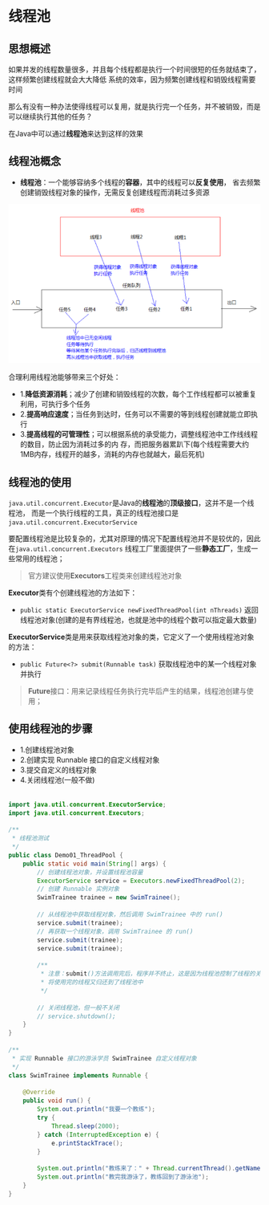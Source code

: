 # 线程池

## 思想概述
如果并发的线程数量很多，并且每个线程都是执行一个时间很短的任务就结束了，这样频繁创建线程就会大大降低
系统的效率，因为频繁创建线程和销毁线程需要时间 

那么有没有一种办法使得线程可以复用，就是执行完一个任务，并不被销毁，而是可以继续执行其他的任务？

在Java中可以通过**线程池**来达到这样的效果

## 线程池概念

- **线程池**：一个能够容纳多个线程的**容器**，其中的线程可以**反复使用**，
  省去频繁创建销毁线程对象的操作，无需反复创建线程而消耗过多资源

![](../img/线程池.png) 

合理利用线程池能够带来三个好处：

- 1.**降低资源消耗**；减少了创建和销毁线程的次数，每个工作线程都可以被重复利用，可执行多个任务
- 2.**提高响应速度**；当任务到达时，任务可以不需要的等到线程创建就能立即执行
- 3.**提高线程的可管理性**；可以根据系统的承受能力，调整线程池中工作线线程的数目，防止因为消耗过多的内
  存，而把服务器累趴下(每个线程需要大约1MB内存，线程开的越多，消耗的内存也就越大，最后死机)


## 线程池的使用

`java.util.concurrent.Executor`是Java的**线程池**的**顶级接口**，这并不是一个线程池，
而是一个执行线程的工具，真正的线程池接口是`java.util.concurrent.ExecutorService`

要配置线程池是比较复杂的，尤其对原理的情况下配置线程池并不是较优的，因此在`java.util.concurrent.Executors`
线程工厂里面提供了一些**静态工厂**，生成一些常用的线程池；

> 官方建议使用**Executors**工程类来创建线程池对象

**Executor**类有个创建线程池的方法如下：

- `public static ExecutorService newFixedThreadPool(int nThreads)`
  返回线程池对象(创建的是有界线程池，也就是池中的线程个数可以指定最大数量)

**ExecutorService**类是用来获取线程池对象的类，它定义了一个使用线程池对象的方法：

- `public Future<?> submit(Runnable task)` 获取线程池中的某一个线程对象并执行

> **Future**接口：用来记录线程任务执行完毕后产生的结果，线程池创建与使用；

## 使用线程池的步骤

- 1.创建线程池对象
- 2.创建实现 Runnable 接口的自定义线程对象
- 3.提交自定义的线程对象
- 4.关闭线程池(一般不做)

```java

import java.util.concurrent.ExecutorService;
import java.util.concurrent.Executors;

/**
 * 线程池测试
 */
public class Demo01_ThreadPool {
    public static void main(String[] args) {
        // 创建线程池对象，并设置线程池容量
        ExecutorService service = Executors.newFixedThreadPool(2);
        // 创建 Runnable 实例对象
        SwimTrainee trainee = new SwimTrainee();

        // 从线程池中获取线程对象，然后调用 SwimTrainee 中的 run()
        service.submit(trainee);
        // 再获取一个线程对象，调用 SwimTrainee 的 run()
        service.submit(trainee);
        service.submit(trainee);

        /**
         * 注意：submit()方法调用完后，程序并不终止，这是因为线程池控制了线程的关闭
         * 将使用完的线程又归还到了线程池中
         */

        // 关闭线程池，但一般不关闭
        // service.shutdown();
    }
}

/**
 * 实现 Runnable 接口的游泳学员 SwimTrainee 自定义线程对象
 */
class SwimTrainee implements Runnable {

    @Override
    public void run() {
        System.out.println("我要一个教练");
        try {
            Thread.sleep(2000);
        } catch (InterruptedException e) {
            e.printStackTrace();
        }

        System.out.println("教练来了：" + Thread.currentThread().getName());
        System.out.println("教完我游泳了，教练回到了游泳池");
    }
}

```













